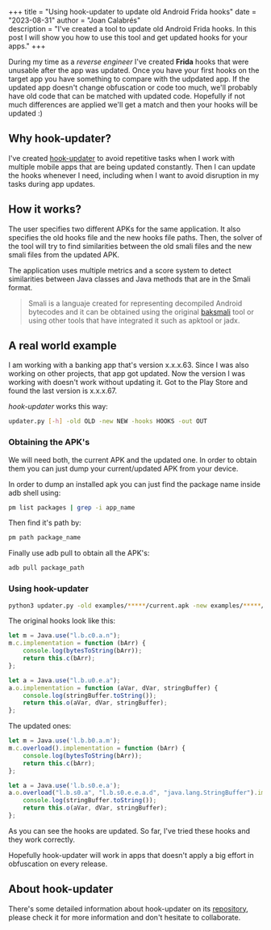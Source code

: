 +++ 
title = "Using hook-updater to update old Android Frida hooks" 
date = "2023-08-31" 
author = "Joan Calabrés"  
description = "I've created a tool to update old Android Frida hooks. In this post I will show you how to use this tool and get updated hooks for your apps." 
+++

During my time as a *reverse engineer* I've created **Frida** hooks that were unusable after the app was updated. Once you have your first hooks on the target app you have something to compare with the udpdated app. If the updated app doesn't change obfuscation or code too much, we'll probably have old code that can be matched with updated code. Hopefully if not much differences are applied we'll get a match and then your hooks will be updated :)

## Why hook-updater?

I've created [hook-updater](https://github.com/jcalabres/hook-updater) to avoid repetitive tasks when I work with multiple mobile apps that are being updated constantly. Then I can update the hooks whenever I need, including when I want to avoid disruption in my tasks during app updates. 

## How it works?

The user specifies two different APKs for the same application. It also specifies the old hooks file and the new hooks file paths. Then, the solver of the tool will try to find similarities between the old smali files and the new smali files from the updated APK. 

The application uses multiple metrics and a score system to detect similarities between Java classes and Java methods that are in the Smali format.

>Smali is a languaje created for representing decompiled Android bytecodes and it can be obtained using the original [baksmali](https://github.com/JesusFreke/smali) tool or using other tools that have integrated it such as apktool or jadx.

## A real world example

I am working with a banking app that's version x.x.x.63. Since I was also working on other projects, that app got updated. Now the version I was working with doesn't work without updating it. Got to the Play Store and found the last version is x.x.x.67.

*hook-updater* works this way:

```bash
updater.py [-h] -old OLD -new NEW -hooks HOOKS -out OUT
```

### Obtaining the APK's

We will need both, the current APK and the updated one. In order to obtain them you can just dump your current/updated APK from your device.

In order to dump an installed apk you can just find the package name inside adb shell using: 

```bash 
pm list packages | grep -i app_name
```

Then find it's path by:

```bash
pm path package_name
```

Finally use adb pull to obtain all the APK's:

```bash
adb pull package_path
```

### Using hook-updater

```bash
python3 updater.py -old examples/*****/current.apk -new examples/*****/updated.apk -hooks  examples/*****/hooks.js -out updated_hooks.js
```

The original hooks look like this:

```js
let m = Java.use("l.b.c0.a.n");
m.c.implementation = function (bArr) {
    console.log(bytesToString(bArr));
    return this.c(bArr);
};

let a = Java.use("l.b.u0.e.a");
a.o.implementation = function (aVar, dVar, stringBuffer) {
    console.log(stringBuffer.toString());
    return this.o(aVar, dVar, stringBuffer);
};
```

The updated ones:

```js
let m = Java.use('l.b.b0.a.m');
m.c.overload().implementation = function (bArr) {
    console.log(bytesToString(bArr));
    return this.c(bArr);
};

let a = Java.use('l.b.s0.e.a');
a.o.overload("l.b.s0.a", "l.b.s0.e.e.a.d", "java.lang.StringBuffer").implementation = function (aVar, dVar, stringBuffer) {
    console.log(stringBuffer.toString());
    return this.o(aVar, dVar, stringBuffer);
};
```

As you can see the hooks are updated. So far, I've tried these hooks and they work correctly. 

Hopefully hook-updater will work in apps that doesn't apply a big effort in obfuscation on every release.

## About hook-updater

There's some detailed information about hook-updater on its [repository](https://github.com/jcalabres/hook-updater), please check it for more information and don't hesitate to collaborate.